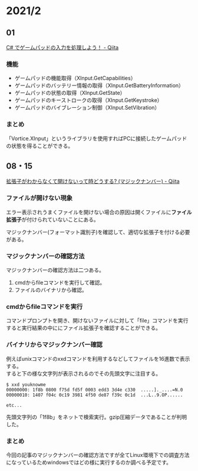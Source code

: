 # 2021/2

## 01
[C\# でゲームパッドの入力を処理しよう！ \- Qiita](https://qiita.com/toydev/items/0af92b2eb2ae5add99de)

### 機能
* ゲームパッドの機能取得（XInput.GetCapabilities）
* ゲームパッドのバッテリー情報の取得（XInput.GetBatteryInformation）
* ゲームパッドの状態の取得（XInput.GetState）
* ゲームパッドのキーストロークの取得（XInput.GetKeystroke）
* ゲームパッドのバイブレーション制御（XInput.SetVibration）

### まとめ
「Vortice.XInput」というライブラリを使用すればPCに接続したゲームパッドの状態を得ることができる。

## 08・15
[拡張子がわからなくて開けないって時どうする? \(マジックナンバー\) \- Qiita](https://qiita.com/riku-shiru/items/e0e1ec37dbf02d1ccf70)

### ファイルが開けない現象

エラー表示されうまくファイルを開けない場合の原因は開くファイルに**ファイル拡張子**が付けられていないことにある。

マジックナンバー(フォーマット識別子)を確認して、適切な拡張子を付ける必要がある。

### マジックナンバーの確認方法
マジックナンバーの確認方法は二つある。
1. cmdからfileコマンドを実行して確認。
2. ファイルのバイナリから確認。

### cmdからfileコマンドを実行
コマンドプロンプトを開き、開けないファイルに対して「file」コマンドを実行すると実行結果の中ににファイル拡張子を確認することができる。

### バイナリからマジックナンバー確認
例えばunixコマンドのxxdコマンドを利用するなどしてファイルを16進数で表示する。  
すると下の様な文字列が表示されるのでその先頭文字に注目する。
```
$ xxd youknowme
00000000: 1f8b 0800 f75d fd5f 0003 edd3 3d4e c330  .....]._....=N.0
00000010: 1407 f04c 0c19 3981 4f50 de87 f39c 0c1d  ...L..9.OP......

etc...
```
先頭文字列の「1f8b」をネットで検索実行。gzip圧縮データであることが判明した。

### まとめ
今回の記事のマジックナンバーの確認方法ですが全てLinux環境下での調査方法になっているためwindowsではどの様に実行するのか調べる予定です。
